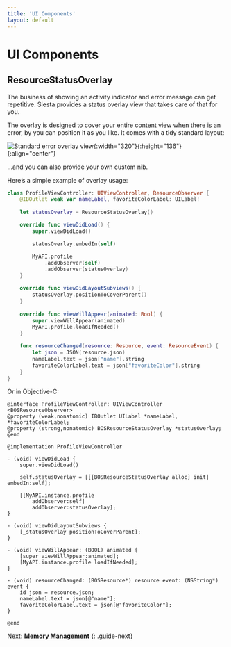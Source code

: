 ```yaml
---
title: 'UI Components'
layout: default
---
```


# UI Components

## ResourceStatusOverlay

The business of showing an activity indicator and error message can get repetitive. Siesta provides a status overlay view that takes care of that for you.

The overlay is designed to cover your entire content view when there is an error, by you can position it as you like. It comes with a tidy standard layout:

![Standard error overlay view](/siesta/guide/images/standard-error-overlay@2x.png){:width="320"}{:height="136"}
{:align="center"}

…and you can also provide your own custom nib.

Here’s a simple example of overlay usage:

```swift
class ProfileViewController: UIViewController, ResourceObserver {
    @IBOutlet weak var nameLabel, favoriteColorLabel: UILabel!
    
    let statusOverlay = ResourceStatusOverlay()

    override func viewDidLoad() {
        super.viewDidLoad()

        statusOverlay.embedIn(self)

        MyAPI.profile
            .addObserver(self)
            .addObserver(statusOverlay)
    }

    override func viewDidLayoutSubviews() {
        statusOverlay.positionToCoverParent()
    }
    
    override func viewWillAppear(animated: Bool) {
        super.viewWillAppear(animated)
        MyAPI.profile.loadIfNeeded()
    }

    func resourceChanged(resource: Resource, event: ResourceEvent) {
        let json = JSON(resource.json)
        nameLabel.text = json["name"].string
        favoriteColorLabel.text = json["favoriteColor"].string
    }
}
```

Or in Objective-C:

```objc
@interface ProfileViewController: UIViewController <BOSResourceObserver>
@property (weak,nonatomic) IBOutlet UILabel *nameLabel, *favoriteColorLabel;
@property (strong,nonatomic) BOSResourceStatusOverlay *statusOverlay;
@end

@implementation ProfileViewController

- (void) viewDidLoad {
    super.viewDidLoad()

    self.statusOverlay = [[[BOSResourceStatusOverlay alloc] init] embedIn:self];

    [[MyAPI.instance.profile
        addObserver:self]
        addObserver:statusOverlay];
}

- (void) viewDidLayoutSubviews {
    [_statusOverlay positionToCoverParent];
}

- (void) viewWillAppear: (BOOL) animated {
    [super viewWillAppear:animated];    
    [MyAPI.instance.profile loadIfNeeded];
}

- (void) resourceChanged: (BOSResource*) resource event: (NSString*) event {
    id json = resource.json;
    nameLabel.text = json[@"name"];
    favoriteColorLabel.text = json[@"favoriteColor"];
}

@end
```

Next: **[Memory Management](../memory)**
{: .guide-next}
